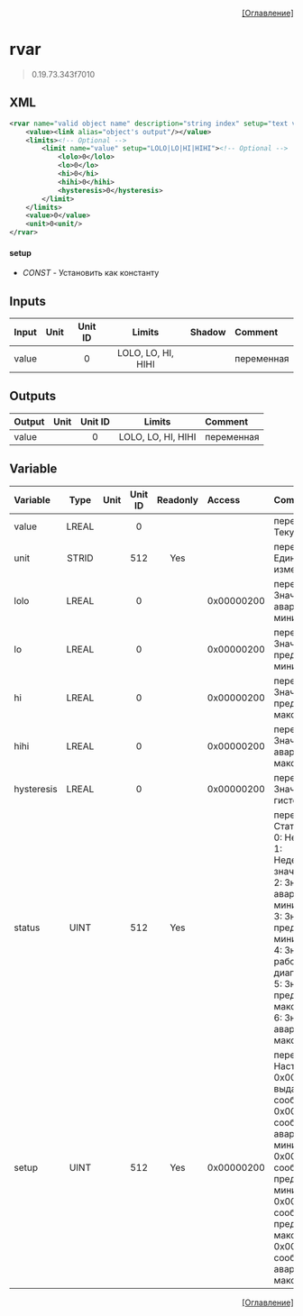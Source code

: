 <p align='right'><a href='index.html'>[Оглавление]</a></p>

# rvar
> 0.19.73.343f7010
## XML
````xml
<rvar name="valid object name" description="string index" setup="text value | text value | ... | text value" >
	<value><link alias="object's output"/></value>
	<limits><!-- Optional -->
		<limit name="value" setup="LOLO|LO|HI|HIHI"><!-- Optional -->
			<lolo>0</lolo>
			<lo>0</lo>
			<hi>0</hi>
			<hihi>0</hihi>
			<hysteresis>0</hysteresis>
		</limit>
	</limits>
	<value>0</value>
	<unit>0<unit/>
</rvar>
````

#### setup
* _CONST_  - Установить как константу

## Inputs
Input | Unit | Unit ID | Limits | Shadow | Comment
:-- |:--:|:--:|:--:|:--:|:--
value |  | 0 | LOLO, LO, HI, HIHI |  | переменная

## Outputs
Output | Unit | Unit ID | Limits | Comment
:-- |:--:|:--:|:--:|:--
value |  | 0 | LOLO, LO, HI, HIHI | переменная

## Variable
Variable | Type | Unit | Unit ID | Readonly | Access | Comment
:-- |:--:|:--:|:--:|:--:|:-- |:--
value | LREAL |  | 0 |  |   | переменная. Текущее значение
unit | STRID |  | 512 | Yes |   | переменная. Единицы измерения
lolo | LREAL |  | 0 |  | 0x00000200 | переменная. Значение аварийного минимума
lo | LREAL |  | 0 |  | 0x00000200 | переменная. Значение предаварийного минимума
hi | LREAL |  | 0 |  | 0x00000200 | переменная. Значение предаварийного максимума
hihi | LREAL |  | 0 |  | 0x00000200 | переменная. Значение аварийного максимума
hysteresis | LREAL |  | 0 |  | 0x00000200 | переменная. Значение гистерезиса
status | UINT |  | 512 | Yes |   | переменная. Статус:<br/>0: Неопределен<br/>1: Недействительное значение<br/>2: Значение ниже аварийного минимума<br/>3: Значение ниже предаварийного минимума<br/>4: Значение в рабочем диапазоне<br/>5: Значение выше предаварийного максимума<br/>6: Значение выше аварийного максимума<br/>
setup | UINT |  | 512 | Yes | 0x00000200 | переменная. Настройка:<br/>0x0001: Не выдавать сообщения<br/>0x0002: Выдавать сообщение аварийного минимума<br/>0x0004: Выдавать сообщение предаварийного минимума<br/>0x0008: Выдавать сообщение предаварийного максимума<br/>0x0010: Выдавать сообщение аварийного максимума<br/>


<p align='right'><a href='index.html'>[Оглавление]</a></p>

